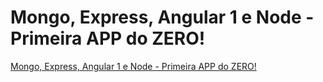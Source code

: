 ﻿# Mongo, Express, Angular 1 e Node - Primeira APP do ZERO!
 [Mongo, Express, Angular 1 e Node - Primeira APP do ZERO!](https://www.udemy.com/course/mean-primeira-aplicacao-do-zero/)

